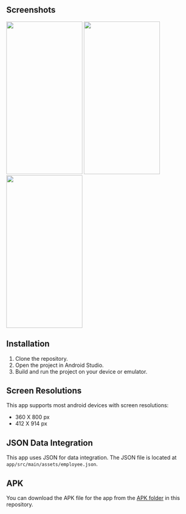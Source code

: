 ## Screenshots
<img src="https://github.com/shubhamxsagar/GREENDZINE/assets/72368658/f968526b-4ee9-4309-8c14-c0c01b8ca8e4" width="200" height="400" />
<img src="https://github.com/shubhamxsagar/GREENDZINE/assets/72368658/2faad108-9281-4d36-9ec8-cd67dee67296" width="200" height="400" />
<img src="https://github.com/shubhamxsagar/GREENDZINE/assets/72368658/1fcb3e6f-6912-43df-b9c9-3cd3443de644" width="200" height="400" />


## Installation

1. Clone the repository.
2. Open the project in Android Studio.
3. Build and run the project on your device or emulator.

## Screen Resolutions

This app supports most android devices with screen resolutions:
- 360 X 800 px
- 412 X 914 px

## JSON Data Integration

This app uses JSON for data integration. The JSON file is located at `app/src/main/assets/employee.json`.

## APK

You can download the APK file for the app from the [APK folder](APK/) in this repository.

